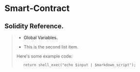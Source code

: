 # Smart-Contract
## Solidity Reference.
> 
> * <a link="https://solidity.readthedocs.io/en/v0.4.24/units-and-global-variables.html">Global Variables.</a>
>     
> * This is the second list item.
> 
> Here's some example code:
> 
>        return shell_exec("echo $input | $markdown_script");
